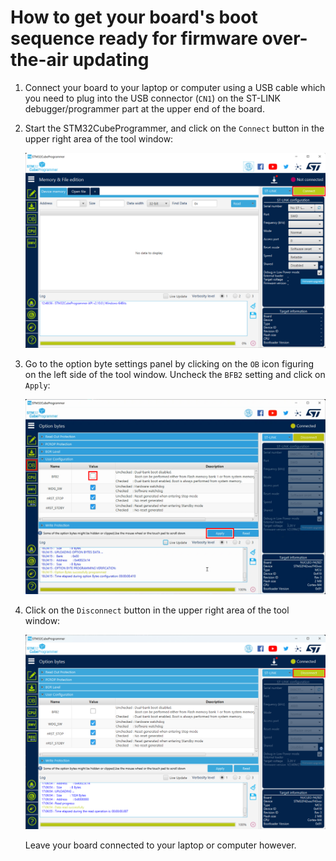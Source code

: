 # How to get your board's boot sequence ready for firmware over-the-air updating

1. Connect your board to your laptop or computer using a USB cable which you need to plug into the USB connector (`CN1`) on the ST-LINK debugger/programmer part at the upper end of the board.

2. Start the STM32CubeProgrammer, and click on the `Connect` button in the upper right area of the tool window:

    ![](boot-sequence-1.png "Connection to STM32 board")

3. Go to the option byte settings panel by clicking on the `OB` icon figuring on the left side of the tool window. Uncheck the `BFB2` setting and click on `Apply`:

    ![](boot-sequence-2.png "Disabling of BFB2 setting")

4. Click on the `Disconnect` button in the upper right area of the tool window:

    ![](boot-sequence-3.png "Disconnection from STM32 board")

    Leave your board connected to your laptop or computer however.